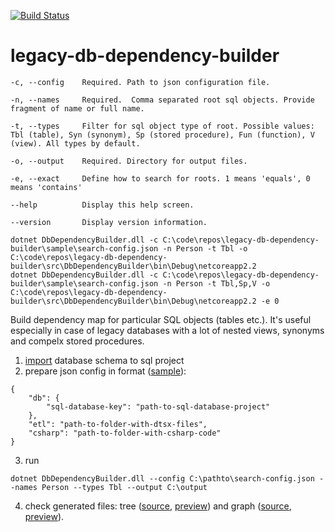 [![Build Status](https://dev.azure.com/mtkorg/oss-projects/_apis/build/status/MaximTkachenko.legacy-db-dependency-builder?branchName=master)](https://dev.azure.com/mtkorg/oss-projects/_build/latest?definitionId=4&branchName=master)

# legacy-db-dependency-builder
```
-c, --config    Required. Path to json configuration file.

-n, --names     Required.  Comma separated root sql objects. Provide fragment of name or full name.

-t, --types     Filter for sql object type of root. Possible values: Tbl (table), Syn (synonym), Sp (stored procedure), Fun (function), V (view). All types by default.

-o, --output    Required. Directory for output files.

-e, --exact     Define how to search for roots. 1 means 'equals', 0 means 'contains'

--help          Display this help screen.

--version       Display version information.
```

```
dotnet DbDependencyBuilder.dll -c C:\code\repos\legacy-db-dependency-builder\sample\search-config.json -n Person -t Tbl -o C:\code\repos\legacy-db-dependency-builder\src\DbDependencyBuilder\bin\Debug\netcoreapp2.2
dotnet DbDependencyBuilder.dll -c C:\code\repos\legacy-db-dependency-builder\sample\search-config.json -n Person -t Tbl,Sp,V -o C:\code\repos\legacy-db-dependency-builder\src\DbDependencyBuilder\bin\Debug\netcoreapp2.2 -e 0
```

Build dependency map for particular SQL objects (tables etc.). It's useful especially in case of legacy databases with a lot of nested views, synonyms and compelx stored procedures.

1. [import](https://docs.microsoft.com/en-us/sql/ssdt/import-into-a-database-project?view=sql-server-2017) database schema to sql project
2. prepare json config in format ([sample](https://github.com/MaximTkachenko/legacy-db-dependency-builder/blob/master/sample/search-config.json)):
```
{
	"db": {
		"sql-database-key": "path-to-sql-database-project"
	},
	"etl": "path-to-folder-with-dtsx-files",
	"csharp": "path-to-folder-with-csharp-code"
}
```
3. run
```
dotnet DbDependencyBuilder.dll --config C:\pathto\search-config.json --names Person --types Tbl --output C:\output
```
4. check generated files: tree ([source](https://github.com/MaximTkachenko/legacy-db-dependency-builder/blob/master/sample/sample-output/1565599401_tree_Person.html), [preview](https://rawcdn.githack.com/MaximTkachenko/legacy-db-dependency-builder/59965a0302e11889bf317ed0e481d3f632296d7e/sample/sample-output/1565599401_tree_Person.html)) and graph ([source](https://github.com/MaximTkachenko/legacy-db-dependency-builder/blob/master/sample/sample-output/1565599401_graph_Person.html), [preview](https://rawcdn.githack.com/MaximTkachenko/legacy-db-dependency-builder/7289811f4b9430db5dcca0f1825264c1ea809cbf/sample/sample-output/1565599401_graph_Person.html)).
